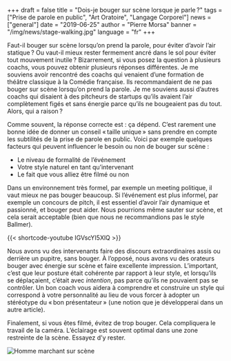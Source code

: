+++
draft = false
title = "Dois-je bouger sur scène lorsque je parle ?"
tags = ["Prise de parole en public", "Art Oratoire", "Langage Corporel"]
news = ["general"]
date = "2019-06-25"
author = "Pierre Morsa"
banner = "/img/news/stage-walking.jpg"
language = "fr"
+++

Faut-il bouger sur scène lorsqu’on prend la parole, pour éviter d’avoir l’air statique ? Ou vaut-il mieux rester fermement ancré dans le sol pour éviter tout mouvement inutile ? Bizarrement, si vous posez la question à plusieurs coachs, vous pouvez obtenir plusieurs réponses différentes. Je me souviens avoir rencontré des coachs qui venaient d’une formation de théâtre classique à la Comédie française. Ils recommandaient de ne pas bouger sur scène lorsqu’on prend la parole. Je me souviens aussi d’autres coachs qui disaient à des pitcheurs de startups qu’ils avaient l’air complètement figés et sans énergie parce qu’ils ne bougeaient pas du tout. Alors, qui a raison ? 

Comme souvent, la réponse correcte est : ça dépend. C’est rarement une bonne idée de donner un conseil « taille unique » sans prendre en compte les subtilités de la prise de parole en public. Voici par exemple quelques facteurs qui peuvent influencer le besoin ou non de bouger sur scène :

* Le niveau de formalité de l’événement
* Votre style naturel en tant qu’intervenant
* Le fait que vous alliez être filmé ou non

Dans un environnement très formel, par exemple un meeting politique, il vaut mieux ne pas bouger beaucoup. Si l’événement est plus informel, par exemple un concours de pitch, il est essentiel d’avoir l’air dynamique et passionné, et bouger peut aider. Nous pourrions même sauter sur scène, et cela serait acceptable (bien que nous ne recommandions pas le style Ballmer).

{{< shortcode-youtube IGVscYI5XlQ >}}

Nous avons vu des intervenants faire des discours extraordinaires assis ou derrière un pupitre, sans bouger. À l’opposé, nous avons vu des orateurs bouger avec énergie sur scène et faire excellente impression. L’important, c’est que leur posture était cohérente par rapport à leur style, et lorsqu’ils se déplaçaient, c’était avec *intention*, pas parce qu’ils ne pouvaient pas se contrôler. Un bon coach vous aidera à comprendre et construire un style qui correspond à votre personnalité au lieu de vous forcer à adopter un stéréotype du « bon présentateur » (une notion que je développerai dans un autre article).

Finalement, si vous êtes filmé, évitez de trop bouger. Cela compliquera le travail de la caméra. L’éclairage est souvent optimal dans une zone restreinte de la scène. Essayez d’y rester.

![Homme marchant sur scène](/img/news/stage-walking.jpg)